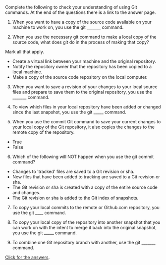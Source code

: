 Complete the following to check your understanding of using Git commands. At the end of the questions there is a link to the answer page.

1. When you want to have a copy of the source code available on your machine to work on, you use the git _______ command.


2. When you use the necessary git command to make a local copy of the source code, what does git do in the process of making that copy?

Mark all that apply.
* Create a virtual link between your machine and the original repository.
* Notify the repository owner that the repository has been copied to a local machine.
* Make a copy of the source code repository on the local computer.


3. When you want to save a revision of your changes to your local source files and prepare to save them to the original repository, you use the _______ command.


4. To view which files in your local repository have been added or changed since the last snapshot, you use the git _____ command.


5. When you use the commit Git command to save your current changes to your local copy of the Git repository, it also copies the changes to the remote copy of the repository.

* True
* False


6. Which of the following will NOT happen when you use the git commit command?

* Changes to 'tracked' files are saved to a Git revision or sha.
* New files that have been added to tracking are saved to a Git revision or sha.
* The Git revision or sha is created with a copy of the entire source code and changes.
* The Git revision or sha is added to the Git index of snapshots.


7. To copy your local commits to the remote or Github.com repository, you use the git ____ command.


8. To copy your local copy of the repository into another snapshot that you can work on with the intent to merge it back into the original snapshot, you use the git _____ command.


9. To combine one Git repository branch with another, use the git _______ command.


[Click for the answers](https://github.com/live-and-learn/git-learning/blob/master/lesson-1/assessment-lesson-1-git-commands-check-understanding-answers.md "Answers to lesson 1 check for understanding of Git commands").
